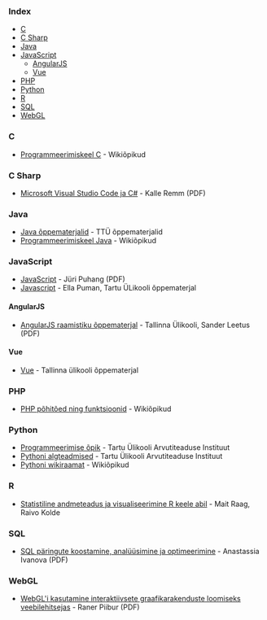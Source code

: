 ### Index

* [C](#c)
* [C Sharp](#c-sharp)
* [Java](#java)
* [JavaScript](#javascript)
    * [AngularJS](#angularjs)
    * [Vue](#vue)
* [PHP](#php)
* [Python](#python)
* [R](#r)
* [SQL](#sql)
* [WebGL](#webgl)


### C

* [Programmeerimiskeel C](https://et.wikibooks.org/wiki/Programmeerimiskeel_C) - Wikiõpikud


### C Sharp

* [Microsoft Visual Studio Code ja C#](https://digiarhiiv.ut.ee/Ained/Doc/VFailid/CSharp_ja_VS.pdf) - Kalle Remm (PDF)


### Java

* [Java õppematerjalid](https://ained.ttu.ee/javadoc/index.html) - TTÜ õppematerjalid
* [Programmeerimiskeel Java](https://et.wikibooks.org/wiki/Programmeerimiskeel_Java) - Wikiõpikud


### JavaScript

* [JavaScript](http://puhang.tpt.edu.ee/raamatud/JavaScript_konspekt.pdf) - Jüri Puhang (PDF)
* [Javascript](http://lepo.it.da.ut.ee/~epuman/javascript.html) - Ella Puman, Tartu ÜLikooli õppematerjal


#### AngularJS

* [AngularJS raamistiku õppematerjal](http://www.cs.tlu.ee/teemad/get_file.php?id=400) - Tallinna Ülikooli, Sander Leetus (PDF)


#### Vue

* [Vue](http://www.cs.tlu.ee/teemaderegister/get_file.php?id=715) - Tallinna ülikooli õppematerjal


### PHP

* [PHP põhitõed ning funktsioonid](https://et.wikibooks.org/wiki/PHP) - Wikiõpikud


### Python

* [Programmeerimise õpik](https://progeopik.cs.ut.ee) - Tartu Ülikooli Arvutiteaduse Instituut
* [Pythoni algteadmised](https://courses.cs.ut.ee/MTAT.03.100/2012_fall/uploads/opik/00_eessona.html) - Tartu Ülikooli Arvutiteaduse Instituut
* [Pythoni wikiraamat](https://et.wikibooks.org/wiki/Python) - Wikiõpikud


### R

* [Statistiline andmeteadus ja visualiseerimine R keele abil](https://andmeteadus.github.io/2015/rakendustarkvara_R/) - Mait Raag, Raivo Kolde


### SQL

* [SQL päringute koostamine, analüüsimine  ja optimeerimine](https://comserv.cs.ut.ee/home/files/Ivanova_Informaatika_2017.pdf?study=ATILoputoo&reference=C408CC06DE4620A985CDF60C2678C97AE45017AB) - Anastassia Ivanova (PDF)


### WebGL

* [WebGL'i kasutamine interaktiivsete graafikarakenduste loomiseks veebilehitsejas](http://www.cs.tlu.ee/teemaderegister/get_file.php?id=351) - Raner Piibur (PDF)
